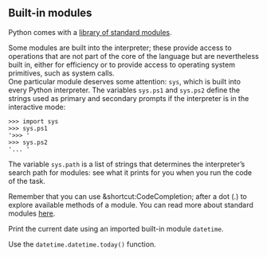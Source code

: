 ## Built-in modules

Python comes with a [library of standard modules](https://docs.python.org/3/library/). 

Some modules are built into the interpreter; these provide access to operations that are 
not part of the core of the language but are nevertheless built in, either for efficiency 
or to provide access to operating system primitives, such as system calls.  
One particular module deserves some attention: `sys`, which is built into every Python 
interpreter. The variables `sys.ps1` and `sys.ps2` define the strings used as primary and 
secondary prompts if the interpreter is in the interactive mode:

```text
>>> import sys
>>> sys.ps1
'>>> '
>>> sys.ps2
'... '
```

The variable `sys.path` is a list of strings that determines the interpreter’s search path 
for modules: see what it prints for you when you run the code of the task.

Remember that you can use &shortcut:CodeCompletion; after a dot (.) to explore available 
methods of a module. You can read more about standard modules <a href="https://docs.python.org/3/tutorial/modules.html#standard-modules">here</a>.
  
Print the current date using an imported built-in module `datetime`.  

<div class='hint'>Use the <code>datetime.datetime.today()</code> function.</div>
